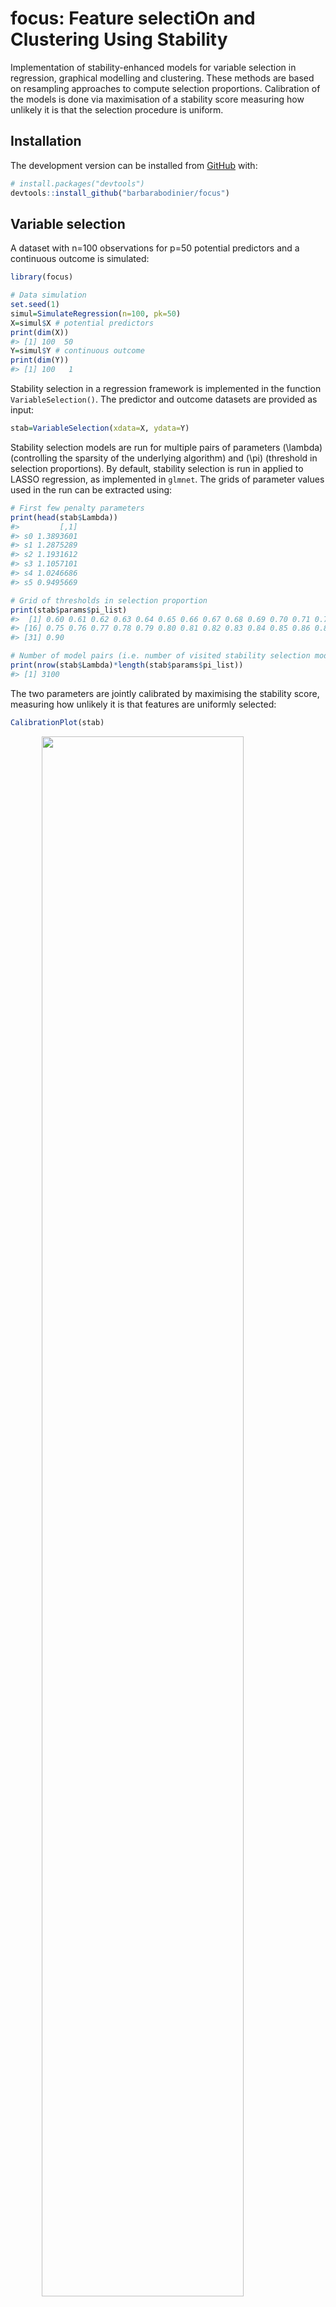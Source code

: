 
<!-- README.md is generated from README.Rmd. Please edit that file -->

# focus: Feature selectiOn and Clustering Using Stability

<!-- badges: start -->

<!-- badges: end -->

Implementation of stability-enhanced models for variable selection in
regression, graphical modelling and clustering. These methods are based
on resampling approaches to compute selection proportions. Calibration
of the models is done via maximisation of a stability score measuring
how unlikely it is that the selection procedure is uniform.

## Installation

<!-- You can install the released version of focus from [CRAN](https://CRAN.R-project.org) with: -->

<!-- ``` r -->

<!-- install.packages("focus") -->

<!-- ``` -->

The development version can be installed from
[GitHub](https://github.com/) with:

``` r
# install.packages("devtools")
devtools::install_github("barbarabodinier/focus")
```

## Variable selection

A dataset with n=100 observations for p=50 potential predictors and a
continuous outcome is simulated:

``` r
library(focus)

# Data simulation
set.seed(1)
simul=SimulateRegression(n=100, pk=50)
X=simul$X # potential predictors
print(dim(X))
#> [1] 100  50
Y=simul$Y # continuous outcome
print(dim(Y))
#> [1] 100   1
```

Stability selection in a regression framework is implemented in the
function `VariableSelection()`. The predictor and outcome datasets are
provided as input:

``` r
stab=VariableSelection(xdata=X, ydata=Y)
```

Stability selection models are run for multiple pairs of parameters
\(\lambda\) (controlling the sparsity of the underlying algorithm) and
\(\pi\) (threshold in selection proportions). By default, stability
selection is run in applied to LASSO regression, as implemented in
`glmnet`. The grids of parameter values used in the run can be extracted
using:

``` r
# First few penalty parameters
print(head(stab$Lambda)) 
#>         [,1]
#> s0 1.3893601
#> s1 1.2875289
#> s2 1.1931612
#> s3 1.1057101
#> s4 1.0246686
#> s5 0.9495669

# Grid of thresholds in selection proportion
print(stab$params$pi_list)
#>  [1] 0.60 0.61 0.62 0.63 0.64 0.65 0.66 0.67 0.68 0.69 0.70 0.71 0.72 0.73 0.74
#> [16] 0.75 0.76 0.77 0.78 0.79 0.80 0.81 0.82 0.83 0.84 0.85 0.86 0.87 0.88 0.89
#> [31] 0.90

# Number of model pairs (i.e. number of visited stability selection models)
print(nrow(stab$Lambda)*length(stab$params$pi_list))
#> [1] 3100
```

The two parameters are jointly calibrated by maximising the stability
score, measuring how unlikely it is that features are uniformly
selected:

``` r
CalibrationPlot(stab)
```

<img src="man/figures/README-unnamed-chunk-5-1.png" width="80%" style="display: block; margin: auto;" />

Visited penalty parameters \(\lambda\) are represented on the x-axis.
The corresponding average number of selected features by the underlying
algorithm (here, LASSO models) are reported on the z-axis and denoted by
\(q\). The different thresholds in selection proportions \(\pi\) are
represented on the y-axis. The stability score obtained for different
pairs of parameters \((\lambda, \pi)\) are colour-coded and ranging from
\(0\) to \(1,200\) on this example.

The calibrated set of stably selected variables is obtained from:

``` r
stably_selected=SelectedVariables(stab)
print(stably_selected)
#>  var1  var2  var3  var4  var5  var6  var7  var8  var9 var10 var11 var12 var13 
#>     0     0     0     0     0     0     1     1     1     0     0     0     0 
#> var14 var15 var16 var17 var18 var19 var20 var21 var22 var23 var24 var25 var26 
#>     0     0     0     0     0     0     0     0     0     0     0     0     0 
#> var27 var28 var29 var30 var31 var32 var33 var34 var35 var36 var37 var38 var39 
#>     0     0     1     0     0     1     0     1     0     0     0     0     0 
#> var40 var41 var42 var43 var44 var45 var46 var47 var48 var49 var50 
#>     1     0     0     1     1     1     0     0     0     0     1
print(table(stably_selected))
#> stably_selected
#>  0  1 
#> 39 11
```

In this example, 11 variables are stably selected.

Additionally, selection proportions of the calibrated model can be
extracted:

``` r
selprop=SelectionProportions(stab)
print(selprop)
#>  var1  var2  var3  var4  var5  var6  var7  var8  var9 var10 var11 var12 var13 
#>  0.07  0.09  0.31  0.09  0.07  0.12  0.91  1.00  0.99  0.18  0.01  0.22  0.72 
#> var14 var15 var16 var17 var18 var19 var20 var21 var22 var23 var24 var25 var26 
#>  0.10  0.37  0.08  0.06  0.20  0.07  0.07  0.07  0.08  0.05  0.04  0.06  0.04 
#> var27 var28 var29 var30 var31 var32 var33 var34 var35 var36 var37 var38 var39 
#>  0.05  0.09  0.96  0.13  0.11  0.96  0.10  0.98  0.20  0.29  0.08  0.03  0.07 
#> var40 var41 var42 var43 var44 var45 var46 var47 var48 var49 var50 
#>  0.97  0.08  0.69  0.96  0.99  0.96  0.17  0.18  0.07  0.02  0.96
```

Selection proportions can be used to rank the variables by relevance in
association with the outcome:

``` r
selprop_ranked=sort(selprop, decreasing=TRUE)
plot(selprop_ranked, type="h", lwd=3, las=1, cex.lab=1.3, bty="n", ylim=c(0,1),
     col=ifelse(selprop_ranked>=Argmax(stab)[2],yes="red",no="grey"),
     xaxt="n", xlab="", ylab="Selection proportions")
abline(h=Argmax(stab)[2], lty=2, col="darkred")
axis(side=1, at=1:length(selprop_ranked), labels=names(selprop_ranked), las=2)
```

<img src="man/figures/README-unnamed-chunk-8-1.png" width="100%" style="display: block; margin: auto;" />

## Graphical modelling

A dataset with n=100 observations of p=20 nodes with an underlying graph
structure is simulated:

``` r
# Data simulation
set.seed(1)
simul=SimulateGraphical(n=100, pk=20, topology="scale-free")
X=simul$data # nodes
print(dim(X))
#> [1] 100  20
```

Stability selection for graphical modelling is implemented in
`GraphicalModel()`. It takes the data as input:

``` r
stab=GraphicalModel(data=X)
```

As for variable selection, the stability selection graphical model is
controlled by two parameters controlling the sparsity of the underlying
algorithm and threshold in selection proportion. These parameters are
jointly calibrated by maximising the stability score:

``` r
CalibrationPlot(stab)
```

<img src="man/figures/README-unnamed-chunk-11-1.png" width="80%" style="display: block; margin: auto;" />

The adjacency matrix of the calibrated stability selection graphical
model is obtained with:

``` r
myadjacency=Adjacency(stab)
print(myadjacency)
#>       var1 var2 var3 var4 var5 var6 var7 var8 var9 var10 var11 var12 var13
#> var1     0    0    1    0    0    0    0    0    0     0     0     0     1
#> var2     0    0    0    0    0    0    0    0    0     0     0     1     0
#> var3     1    0    0    1    0    1    0    0    0     1     0     1     1
#> var4     0    0    1    0    0    0    0    0    0     0     0     0     0
#> var5     0    0    0    0    0    0    1    1    0     0     1     0     0
#> var6     0    0    1    0    0    0    0    0    0     1     0     0     0
#> var7     0    0    0    0    1    0    0    0    0     0     0     0     0
#> var8     0    0    0    0    1    0    0    0    0     0     0     0     0
#> var9     0    0    0    0    0    0    0    0    0     0     0     0     0
#> var10    0    0    1    0    0    1    0    0    0     0     0     0     0
#> var11    0    0    0    0    1    0    0    0    0     0     0     0     0
#> var12    0    1    1    0    0    0    0    0    0     0     0     0     0
#> var13    1    0    1    0    0    0    0    0    0     0     0     0     0
#> var14    0    0    1    0    1    0    0    1    0     0     0     0     0
#> var15    0    0    0    0    1    0    0    1    0     0     1     0     0
#> var16    0    0    0    0    0    0    0    0    0     0     0     0     0
#> var17    0    0    1    0    0    0    0    0    0     0     0     0     0
#> var18    0    0    0    0    0    0    1    0    1     0     0     0     0
#> var19    0    0    0    0    0    0    0    0    1     0     0     0     0
#> var20    0    0    0    0    0    0    0    0    1     0     0     0     0
#>       var14 var15 var16 var17 var18 var19 var20
#> var1      0     0     0     0     0     0     0
#> var2      0     0     0     0     0     0     0
#> var3      1     0     0     1     0     0     0
#> var4      0     0     0     0     0     0     0
#> var5      1     1     0     0     0     0     0
#> var6      0     0     0     0     0     0     0
#> var7      0     0     0     0     1     0     0
#> var8      1     1     0     0     0     0     0
#> var9      0     0     0     0     1     1     1
#> var10     0     0     0     0     0     0     0
#> var11     0     1     0     0     0     0     0
#> var12     0     0     0     0     0     0     0
#> var13     0     0     0     0     0     0     0
#> var14     0     0     0     0     0     0     0
#> var15     0     0     0     0     0     0     0
#> var16     0     0     0     0     0     1     0
#> var17     0     0     0     0     0     0     0
#> var18     0     0     0     0     0     0     0
#> var19     0     0     1     0     0     0     1
#> var20     0     0     0     0     0     1     0
```

For visualisation, it can be converted into an igraph object:

``` r
mygraph=Graph(myadjacency)
plot(mygraph)
```

<img src="man/figures/README-unnamed-chunk-13-1.png" width="100%" style="display: block; margin: auto;" />
